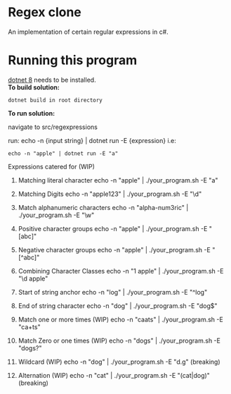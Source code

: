 # Regex clone

An implementation of certain regular expressions in c#.

# Running this program

[dotnet 8](https://dotnet.microsoft.com/en-us/download/dotnet/8.0) needs to be installed. <br/>
**To build solution:**
```
dotnet build in root directory
```
**To run solution:**

navigate to src/regexpressions

run: echo -n {input string} | dotnet run -E {expression}
i.e:
```
echo -n "apple" | dotnet run -E "a"
```
Expressions catered for (WIP)

1. Matching literal character
	echo -n "apple" | ./your_program.sh -E "a"

2.  Matching Digits
	echo -n "apple123" | ./your_program.sh -E "\\d"

3. Match alphanumeric characters
	echo -n "alpha-num3ric" | ./your_program.sh -E "\\w"

4. Positive character groups
	echo -n "apple" | ./your_program.sh -E "[abc]"

5. Negative character groups
	echo -n "apple" | ./your_program.sh -E "[^abc]"

6. Combining Character Classes
	echo -n "1 apple" | ./your_program.sh -E "\d apple"

7. Start of string anchor
	echo -n "log" | ./your_program.sh -E "^log"

8. End of string character 
	echo -n "dog" | ./your_program.sh -E "dog$"

9. Match one or more times (WIP)
	echo -n "caats" | ./your_program.sh -E "ca+ts"

10.  Match Zero or one times (WIP)
	echo -n "dogs" | ./your_program.sh -E "dogs?"

11. Wildcard (WIP)
	echo -n "dog" | ./your_program.sh -E "d.g" (breaking)

12.  Alternation (WIP)
	echo -n "cat" | ./your_program.sh -E "(cat|dog)" (breaking)
